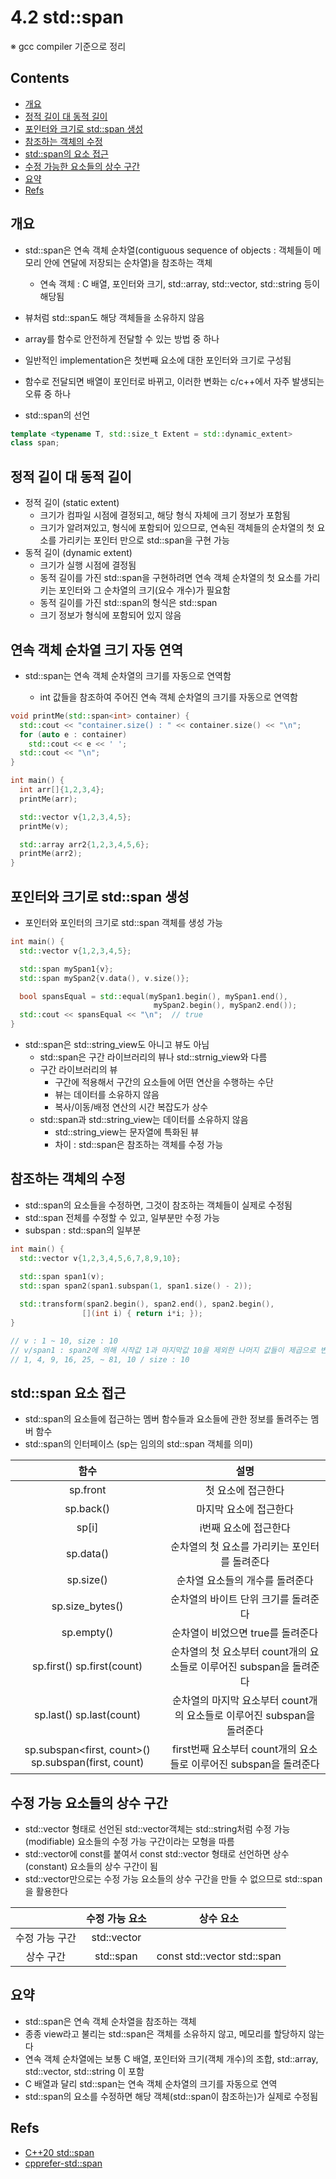 <!-- markdownlint-disable-file MD042 MD037 MD033 -->
# 4.2 std::span

※ gcc compiler 기준으로 정리

## Contents

- [개요](#개요)
- [정적 길이 대 동적 길이](#정적-길이-대-동적-길이)
- [포인터와 크기로 std::span 생성](#포인터와-크기로-stdspan-생성)
- [참조하는 객체의 수정](#참조하는-객체의-수정)
- [std::span의 요소 접근](#stdspan-요소-접근)
- [수정 가능한 요소들의 상수 구간](#수정-가능-요소들의-상수-구간)
- [요약](#요약)
- [Refs](#refs)

## 개요

- std::span은 연속 객체 순차열(contiguous sequence of objects : 객체들이 메모리 안에 연달에 저장되는 순차열)을 참조하는 객체
  - 연속 객체 : C 배열, 포인터와 크기, std::array, std::vector, std::string 등이 해당됨
- 뷰처럼 std::span도 해당 객체들을 소유하지 않음

- array를 함수로 안전하게 전달할 수 있는 방법 중 하나
- 일반적인 implementation은 첫번째 요소에 대한 포인터와 크기로 구성됨
- 함수로 전달되면 배열이 포인터로 바뀌고, 이러한 변화는 c/c++에서 자주 발생되는 오류 중 하나

- std::span의 선언

```cpp
template <typename T, std::size_t Extent = std::dynamic_extent>
class span;
```

## 정적 길이 대 동적 길이

- 정적 길이 (static extent)
  - 크기가 컴파일 시점에 결정되고, 해당 형식 자체에 크기 정보가 포함됨
  - 크기가 알려져있고, 형식에 포함되어 있으므로, 연속된 객체들의 순차열의 첫 요소를 가리키는 포인터 만으로 std::span을 구현 가능
- 동적 길이 (dynamic extent)
  - 크기가 실행 시점에 결정됨
  - 동적 길이를 가진 std::span을 구현하려면 연속 객체 순차열의 첫 요소를 가리키는 포인터와 그 순차열의 크기(요수 개수)가 필요함
  - 동적 길이를 가진 std::span의 형식은 std::span<T>
  - 크기 정보가 형식에 포함되어 있지 않음

## 연속 객체 순차열 크기 자동 연역

- std::span<T>는 연속 객체 순차열의 크기를 자동으로 연역함
  - int 값들을 참조하여 주어진 연속 객체 순차열의 크기를 자동으로 연역함

```cpp
void printMe(std::span<int> container) {
  std::cout << "container.size() : " << container.size() << "\n";
  for (auto e : container)
    std::cout << e << ' ';
  std::cout << "\n";
}

int main() {
  int arr[]{1,2,3,4};
  printMe(arr);

  std::vector v{1,2,3,4,5};
  printMe(v);

  std::array arr2{1,2,3,4,5,6};
  printMe(arr2);
}
```

## 포인터와 크기로 std::span 생성

- 포인터와 포인터의 크기로 std::span 객체를 생성 가능

```cpp
int main() {
  std::vector v{1,2,3,4,5};

  std::span mySpan1{v};
  std::span mySpan2{v.data(), v.size()};

  bool spansEqual = std::equal(mySpan1.begin(), mySpan1.end(),
                                mySpan2.begin(), mySpan2.end());
  std::cout << spansEqual << "\n";  // true  
}
```

- std::span은 std::string_view도 아니고 뷰도 아님
  - std::span은 구간 라이브러리의 뷰나 std::strnig_view와 다름
  - 구간 라이브러리의 뷰
    - 구간에 적용해서 구간의 요소들에 어떤 연산을 수행하는 수단
    - 뷰는 데이터를 소유하지 않음
    - 복사/이동/배정 연산의 시간 복잡도가 상수
  - std::span과 std::string_view는 데이터를 소유하지 않음
    - std::string_view는 문자열에 특화된 뷰
    - 차이 : std::span은 참조하는 객체를 수정 가능

## 참조하는 객체의 수정

- std::span의 요소들을 수정하면, 그것이 참조하는 객체들이 실제로 수정됨
- std::span 전체를 수정할 수 있고, 일부분만 수정 가능
- subspan : std::span의 일부분

```cpp
int main() {
  std::vector v{1,2,3,4,5,6,7,8,9,10};
  
  std::span span1(v);
  std::span span2(span1.subspan(1, span1.size() - 2));

  std::transform(span2.begin(), span2.end(), span2.begin(),
                [](int i) { return i*i; });
}

// v : 1 ~ 10, size : 10
// v/span1 : span2에 의해 시작값 1과 마지막값 10을 제외한 나머지 값들이 제곱으로 변함
// 1, 4, 9, 16, 25, ~ 81, 10 / size : 10
```

## std::span 요소 접근

- std::span의 요소들에 접근하는 멤버 함수들과 요소들에 관한 정보를 돌려주는 멤버 함수
- std::span의 인터페이스 (sp는 임의의 std::span 객체를 의미)

|함수|설명|
|:---:|:---:|
|sp.front | 첫 요소에 접근한다|
|sp.back() | 마지막 요소에 접근한다|
|sp[i] | i번째 요소에 접근한다|
|sp.data() | 순차열의 첫 요소를 가리키는 포인터를 돌려준다|
|sp.size() | 순차열 요소들의 개수를 돌려준다|
|sp.size_bytes() | 순차열의 바이트 단위 크기를 돌려준다|
|sp.empty() | 순차열이 비었으면 true를 돌려준다|
|sp.first<count>()  sp.first(count) | 순차열의 첫 요소부터 count개의 요소들로 이루어진 subspan을 돌려준다|
|sp.last<count>() sp.last(count) | 순차열의 마지막 요소부터 count개의 요소들로 이루어진 subspan을 돌려준다|
|sp.subspan<first, count>() sp.subspan(first, count) | first번째 요소부터 count개의 요소들로 이루어진 subspan을 돌려준다|

## 수정 가능 요소들의 상수 구간

- std::vector<T> 형태로 선언된 std::vector객체는 std::string처럼 수정 가능(modifiable) 요소들의 수정 가능 구간이라는 모형을 따름
- std::vector에 const를 붙여서 const std::vector<T> 형태로 선언하면 상수(constant) 요소들의 상수 구간이 됨
- std::vector만으로는 수정 가능 요소들의 상수 구간을 만들 수 없으므로 std::span을 활용한다

| |수정 가능 요소|상수 요소|
|:---:|:---:|:---:|
|수정 가능 구간|std::vector<T>| |
|상수 구간|std::span<T>| const std::vector<T>  std::span<const T>|

## 요약

- std::span은 연속 객체 순차열을 참조하는 객체
- 종종 view라고 불리는 std::span은 객체를 소유하지 않고, 메모리를 할당하지 않는다
- 연속 객체 순차열에는 보통 C 배열, 포인터와 크기(객체 개수)의 조합, std::array, std::vector, std::string 이 포함
- C 배열과 달리 std::span<T>는 연속 객체 순차열의 크기를 자동으로 연역
- std::span의 요소를 수정하면 해당 객체(std::span이 참조하는)가 실제로 수정됨

## Refs

- [C++20 std::span](https://www.modernescpp.com/index.php/component/jaggyblog/c-20-std-span)
- [cpprefer-std::span](https://en.cppreference.com/w/cpp/container/span)
